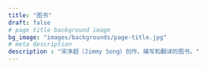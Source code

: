 ```yaml
---
title: "图书"
draft: false
# page title background image
bg_image: "images/backgrounds/page-title.jpg"
# meta description
description : "宋净超（Jimmy Song）创作、编写和翻译的图书。"
---
```

